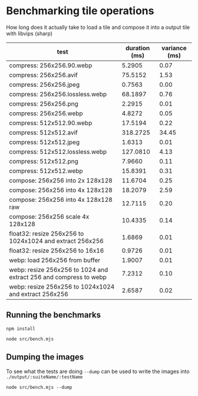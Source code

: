 # Benchmarking tile operations

How long does it actually take to load a tile and compose it into a output tile with libvips (sharp)

| test                                                              | duration (ms) | variance (ms) |
| ----------------------------------------------------------------- | ------------- | ------------- |
| compress: 256x256.90.webp                                         | 5.2905        | 0.07          |
| compress: 256x256.avif                                            | 75.5152       | 1.53          |
| compress: 256x256.jpeg                                            | 0.7563        | 0.00          |
| compress: 256x256.lossless.webp                                   | 68.1897       | 0.76          |
| compress: 256x256.png                                             | 2.2915        | 0.01          |
| compress: 256x256.webp                                            | 4.8272        | 0.05          |
| compress: 512x512.90.webp                                         | 17.5194       | 0.22          |
| compress: 512x512.avif                                            | 318.2725      | 34.45         |
| compress: 512x512.jpeg                                            | 1.6313        | 0.01          |
| compress: 512x512.lossless.webp                                   | 127.0810      | 4.13          |
| compress: 512x512.png                                             | 7.9660        | 0.11          |
| compress: 512x512.webp                                            | 15.8391       | 0.31          |
| compose: 256x256 into 2x 128x128                                  | 11.6704       | 0.25          |
| compose: 256x256 into 4x 128x128                                  | 18.2079       | 2.59          |
| compose: 256x256 into 4x 128x128 raw                              | 12.7115       | 0.20          |
| compose: 256x256 scale 4x 128x128                                 | 10.4335       | 0.14          |
| float32: resize 256x256 to 1024x1024 and extract 256x256          | 1.6869        | 0.01          |
| float32: resize 256x256 to 16x16                                  | 0.9726        | 0.01          |
| webp: load 256x256 from buffer                                    | 1.9007        | 0.01          |
| webp: resize 256x256 to 1024 and extract 256 and compress to webp | 7.2312        | 0.10          |
| webp: resize 256x256 to 1024x1024 and extract 256x256             | 2.6587        | 0.02          |

## Running the benchmarks

```
npm install

node src/bench.mjs
```

## Dumping the images

To see what the tests are doing `--dump` can be used to write the images into `./output/:suiteName/:testName`

```
node src/bench.mjs --dump
```
